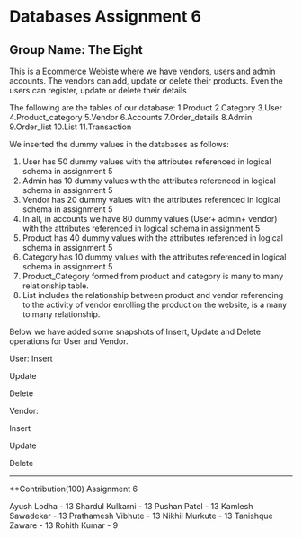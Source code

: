# Databases Assignment 6
## Group Name: The Eight


This is a Ecommerce Webiste where we have vendors, users and admin accounts. The vendors can add, update or delete their products. Even the users can register, update or delete their details

The following are the tables of our database:
1.Product
2.Category
3.User
4.Product_category
5.Vendor
6.Accounts
7.Order_details
8.Admin
9.Order_list
10.List
11.Transaction

We inserted the dummy values in the databases as follows:
1. User has 50 dummy values with the attributes referenced in logical schema in assignment 5
2. Admin has 10 dummy values with the attributes referenced in logical schema in assignment 5
3. Vendor has 20 dummy values with the attributes referenced in logical schema in assignment 5
4. In all, in accounts we have 80 dummy values (User+ admin+ vendor) with the attributes referenced in logical schema in assignment 5
5. Product has 40 dummy values with the attributes referenced in logical schema in assignment 5
6. Category has 10 dummy values with the attributes referenced in logical schema in assignment 5
7. Product_Category formed from product and category is many to many relationship table.
8. List includes the relationship between product and vendor referencing to the activity of vendor enrolling the product on the website, is a many to many relationship.



Below we have added some snapshots of Insert, Update and Delete operations for User and Vendor.





User:
Insert





Update 



Delete 

Vendor:

Insert





Update 



Delete

----------------------------------------------------------------------------------------------------------------------------------------------------------------------------
**Contribution(100) Assignment 6

Ayush Lodha - 13
Shardul Kulkarni - 13
Pushan Patel - 13
Kamlesh Sawadekar - 13
Prathamesh Vibhute - 13
Nikhil Murkute - 13
Tanishque Zaware - 13
Rohith Kumar - 9
